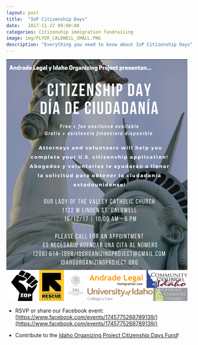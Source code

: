 ```yaml
---
layout: post
title:  "IoP Citizenship Days"
date:   2017-11-27 09:00:00
categories: Citizenship immigration fundraising
image: img/FLYER_CALDWELL_SMALL.PNG
description: "Everything you need to know about IoP Citizenship Days"
---
```

![Caldwell Citizenship Day](/img/FLYER_CALDWELL_SMALL.png)

- RSVP or share our Facebook event: [https://www.facebook.com/events/1745775268789139/](https://www.facebook.com/events/1745775268789139/)

- Contribute to the [Idaho Organizing Project Citizenship Days Fund](https://bitly.com/iop-citizenship)!